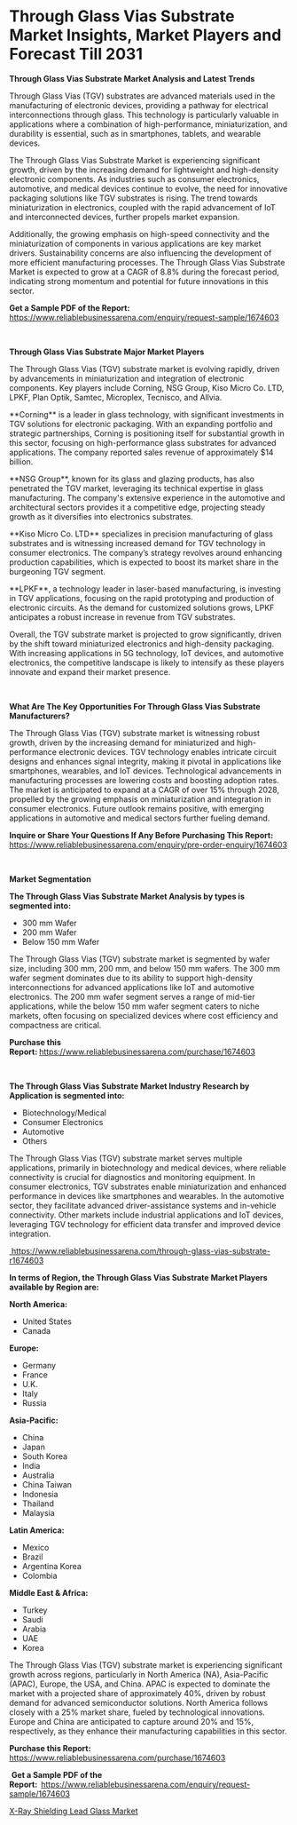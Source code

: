 <p><h1>Through Glass Vias Substrate Market Insights, Market Players and Forecast Till 2031</h1></p><p><strong>Through Glass Vias Substrate Market Analysis and Latest Trends</strong></p>
<p><p>Through Glass Vias (TGV) substrates are advanced materials used in the manufacturing of electronic devices, providing a pathway for electrical interconnections through glass. This technology is particularly valuable in applications where a combination of high-performance, miniaturization, and durability is essential, such as in smartphones, tablets, and wearable devices.</p><p>The Through Glass Vias Substrate Market is experiencing significant growth, driven by the increasing demand for lightweight and high-density electronic components. As industries such as consumer electronics, automotive, and medical devices continue to evolve, the need for innovative packaging solutions like TGV substrates is rising. The trend towards miniaturization in electronics, coupled with the rapid advancement of IoT and interconnected devices, further propels market expansion.</p><p>Additionally, the growing emphasis on high-speed connectivity and the miniaturization of components in various applications are key market drivers. Sustainability concerns are also influencing the development of more efficient manufacturing processes. The Through Glass Vias Substrate Market is expected to grow at a CAGR of 8.8% during the forecast period, indicating strong momentum and potential for future innovations in this sector.</p></p>
<p><strong>Get a Sample PDF of the Report:&nbsp;</strong> <a href="https://www.reliablebusinessarena.com/enquiry/request-sample/1674603?utm_campaign=1932&utm_medium=2&utm_source=Github&utm_content=ia&utm_term=28122024&utm_id=through-glass-vias-substrate">https://www.reliablebusinessarena.com/enquiry/request-sample/1674603</a></p>
<p>&nbsp;</p>
<p><strong>Through Glass Vias Substrate Major Market Players</strong></p>
<p><p>The Through Glass Vias (TGV) substrate market is evolving rapidly, driven by advancements in miniaturization and integration of electronic components. Key players include Corning, NSG Group, Kiso Micro Co. LTD, LPKF, Plan Optik, Samtec, Microplex, Tecnisco, and Allvia.</p><p>**Corning** is a leader in glass technology, with significant investments in TGV solutions for electronic packaging. With an expanding portfolio and strategic partnerships, Corning is positioning itself for substantial growth in this sector, focusing on high-performance glass substrates for advanced applications. The company reported sales revenue of approximately $14 billion.</p><p>**NSG Group**, known for its glass and glazing products, has also penetrated the TGV market, leveraging its technical expertise in glass manufacturing. The company's extensive experience in the automotive and architectural sectors provides it a competitive edge, projecting steady growth as it diversifies into electronics substrates.</p><p>**Kiso Micro Co. LTD** specializes in precision manufacturing of glass substrates and is witnessing increased demand for TGV technology in consumer electronics. The company’s strategy revolves around enhancing production capabilities, which is expected to boost its market share in the burgeoning TGV segment.</p><p>**LPKF**, a technology leader in laser-based manufacturing, is investing in TGV applications, focusing on the rapid prototyping and production of electronic circuits. As the demand for customized solutions grows, LPKF anticipates a robust increase in revenue from TGV substrates.</p><p>Overall, the TGV substrate market is projected to grow significantly, driven by the shift toward miniaturized electronics and high-density packaging. With increasing applications in 5G technology, IoT devices, and automotive electronics, the competitive landscape is likely to intensify as these players innovate and expand their market presence.</p></p>
<p>&nbsp;</p>
<p><strong>What Are The Key Opportunities For Through Glass Vias Substrate Manufacturers?</strong></p>
<p><p>The Through Glass Vias (TGV) substrate market is witnessing robust growth, driven by the increasing demand for miniaturized and high-performance electronic devices. TGV technology enables intricate circuit designs and enhances signal integrity, making it pivotal in applications like smartphones, wearables, and IoT devices. Technological advancements in manufacturing processes are lowering costs and boosting adoption rates. The market is anticipated to expand at a CAGR of over 15% through 2028, propelled by the growing emphasis on miniaturization and integration in consumer electronics. Future outlook remains positive, with emerging applications in automotive and medical sectors further fueling demand.</p></p>
<p><strong>Inquire or Share Your Questions If Any Before Purchasing This Report:</strong> <a href="https://www.reliablebusinessarena.com/enquiry/pre-order-enquiry/1674603?utm_campaign=1932&utm_medium=2&utm_source=Github&utm_content=ia&utm_term=28122024&utm_id=through-glass-vias-substrate">https://www.reliablebusinessarena.com/enquiry/pre-order-enquiry/1674603</a></p>
<p>&nbsp;</p>
<p><strong>Market Segmentation</strong></p>
<p><strong>The Through Glass Vias Substrate Market Analysis by types is segmented into:</strong></p>
<p><ul><li>300 mm Wafer</li><li>200 mm Wafer</li><li>Below 150 mm Wafer</li></ul></p>
<p><p>The Through Glass Vias (TGV) substrate market is segmented by wafer size, including 300 mm, 200 mm, and below 150 mm wafers. The 300 mm wafer segment dominates due to its ability to support high-density interconnections for advanced applications like IoT and automotive electronics. The 200 mm wafer segment serves a range of mid-tier applications, while the below 150 mm wafer segment caters to niche markets, often focusing on specialized devices where cost efficiency and compactness are critical.</p></p>
<p><strong>Purchase this Report:&nbsp;</strong><a href="https://www.reliablebusinessarena.com/purchase/1674603?utm_campaign=1932&utm_medium=2&utm_source=Github&utm_content=ia&utm_term=28122024&utm_id=through-glass-vias-substrate">https://www.reliablebusinessarena.com/purchase/1674603</a></p>
<p>&nbsp;</p>
<p><strong>The Through Glass Vias Substrate Market Industry Research by Application is segmented into:</strong></p>
<p><ul><li>Biotechnology/Medical</li><li>Consumer Electronics</li><li>Automotive</li><li>Others</li></ul></p>
<p><p>The Through Glass Vias (TGV) substrate market serves multiple applications, primarily in biotechnology and medical devices, where reliable connectivity is crucial for diagnostics and monitoring equipment. In consumer electronics, TGV substrates enable miniaturization and enhanced performance in devices like smartphones and wearables. In the automotive sector, they facilitate advanced driver-assistance systems and in-vehicle connectivity. Other markets include industrial applications and IoT devices, leveraging TGV technology for efficient data transfer and improved device integration.</p></p>
<p><a href="https://www.reliablebusinessarena.com/through-glass-vias-substrate-r1674603?utm_campaign=1932&utm_medium=2&utm_source=Github&utm_content=ia&utm_term=28122024&utm_id=through-glass-vias-substrate">&nbsp;https://www.reliablebusinessarena.com/through-glass-vias-substrate-r1674603</a></p>
<p><strong>In terms of Region, the Through Glass Vias Substrate Market Players available by Region are:</strong></p>
<p>
    <p> <strong> North America: </strong>
        <ul>
            <li>United States</li>
            <li>Canada</li>
        </ul>
        </p> 
    <p> <strong> Europe: </strong>
        <ul>
            <li>Germany</li>
            <li>France</li>
            <li>U.K.</li>
            <li>Italy</li>
            <li>Russia</li>
        </ul>
        </p> 
    <p> <strong> Asia-Pacific: </strong>
        <ul>
            <li>China</li>
            <li>Japan</li>
            <li>South Korea</li>
            <li>India</li>
            <li>Australia</li>
            <li>China Taiwan</li>
            <li>Indonesia</li>
            <li>Thailand</li>
            <li>Malaysia</li>
        </ul>
        </p> 
    <p> <strong> Latin America: </strong>
        <ul>
            <li>Mexico</li>
            <li>Brazil</li>
            <li>Argentina Korea</li>
            <li>Colombia</li>
        </ul>
        </p> 
    <p> <strong> Middle East & Africa: </strong>
        <ul>
            <li>Turkey</li>
            <li>Saudi</li>
            <li>Arabia</li>
            <li>UAE</li>
            <li>Korea</li>
        </ul>
    </p>
    </p>
<p><p>The Through Glass Vias (TGV) substrate market is experiencing significant growth across regions, particularly in North America (NA), Asia-Pacific (APAC), Europe, the USA, and China. APAC is expected to dominate the market with a projected share of approximately 40%, driven by robust demand for advanced semiconductor solutions. North America follows closely with a 25% market share, fueled by technological innovations. Europe and China are anticipated to capture around 20% and 15%, respectively, as they enhance their manufacturing capabilities in this sector.</p></p>
<p><strong>Purchase this Report: </strong><a href="https://www.reliablebusinessarena.com/purchase/1674603?utm_campaign=1932&utm_medium=2&utm_source=Github&utm_content=ia&utm_term=28122024&utm_id=through-glass-vias-substrate">https://www.reliablebusinessarena.com/purchase/1674603</a></p>
<p>&nbsp;<strong>Get a Sample PDF of the Report:&nbsp;&nbsp;</strong><a href="https://www.reliablebusinessarena.com/enquiry/request-sample/1674603?utm_campaign=1932&utm_medium=2&utm_source=Github&utm_content=ia&utm_term=28122024&utm_id=through-glass-vias-substrate">https://www.reliablebusinessarena.com/enquiry/request-sample/1674603</a></p>
<p><strong></strong></p>
<p><p><a href="https://github.com/luckyshygirl/Market-Research-Report-List-7/blob/main/x-ray-shielding-lead-glass-market.md?utm_campaign=1932&utm_medium=2&utm_source=Github&utm_content=ia&utm_term=28122024&utm_id=through-glass-vias-substrate">X-Ray Shielding Lead Glass Market</a></p></p>